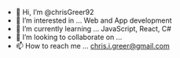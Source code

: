 - 👋 Hi, I’m @chrisGreer92
- 👀 I’m interested in ... Web and App development
- 🌱 I’m currently learning ... JavaScript, React, C#
- 💞️ I’m looking to collaborate on ...
- 📫 How to reach me ... chris.i.greer@gmail.com

<!---
chrisGreer92/chrisGreer92 is a ✨ special ✨ repository because its `README.md` (this file) appears on your GitHub profile.
You can click the Preview link to take a look at your changes.
--->
